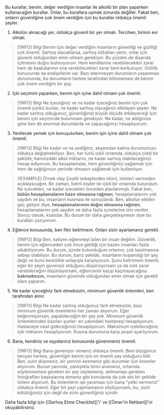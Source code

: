 Bu kurallar, benim, değer verdiğim insanlar ile alkollü bir plan yaparken kullanacağım kurallar. Onlar, bu kurallara uymak zorunda değiller. Fakat ben, onların güvenliğine çok önem verdiğim için bu kurallar oldukça önemli şeyler.  

1. Alkolün alınacağı yer, oldukça güvenli bir yer olmalı. Tercihen, birinin evi olmalı.  

> [!INFO] Bilgi
> Benim için değer verdiğim insanların güvenliği ve gizliliği çok önemli. Sarhoş olacaklarsa, sarhoş oldukları yerin, onlar için güvenli olduğundan emin olmam gerekiyor. Bu yüzden de dışarıda içilmesini doğru bulmuyorum. Hem kendilerine verebilecekleri zarar hem de başkalarının ona verebilecekleri zarar beni korkutuyor. Gizlilik konusunda da endişelerim var. Bazı istenmeyen durumların yaşanması durumunda, bu durumların herkes tarafından bilinmemesi de benim çok önem verdiğim bir şey.  

2.  İçki seçimini yaparken, benim işin içine dahil olmam çok önemli.  

> [!INFO] Bilgi 
> Ne içeceğiniz ve ne kadar içeceğiniz benim için çok önemli çünkü bunlar, ne kadar sarhoş olacağınızı etkileyen şeyler. Ne kadar sarhoş olduğunuz, güvenliğinizi büyük ölçüde etkileyeceği için benim içki seçiminde bulunmam gerekiyor. Ne kadar, ne aldığınıza göre ben de anormal durumlarda ne yapacağımızı hesaplıyorum.  

3. Yenilecek yemek için konuşulurken, benim işin içine dahil olmam çok önemli.  

> [!INFO] Bilgi
> Ne kadar ve ne yediğiniz, akşamdan kalma durumunuzu oldukça değiştirebiliyor. Ben, her türlü içkili ortamda, oldukça ciddi bir şekilde; kanınızdaki alkol miktarını, ne kadar sarhoş olabileceğinizi hesap ediyorum. Bu hesaplamalar, hem güvenliğinizi sağlamak için hem de sağlığınızın yerinde olmasını sağlamak için kullanılıyor.   

> [!EXAMPLE] Örnek olay
> Çeşitli sebeplerden ötürü, isimleri vermeden açıklayacağım. Bir zaman, belirli kişiler ile içkili bir ortamda bulundum. Ne içecekleri, ne kadar içecekleri önceden planlanmıştı. Fakat ben, **bütün hesaplamalarım hazır olmasına rağmen**, hesaplamalarımı yok saydım ve bu, insanların kusması ile sonuçlandı. Ben, alkolün etkileri geç geliyor diye, **hesaplamalarımın doğru olmasına rağmen**, hesaplamalarımı yok saydım ve daha fazla içmelerine izin verdim. Sonuç olarak, kustular. Bu durum bir daha gerçekleşmesin diye bu kuralları yazıyorum.  

4.  Eğlence konusunda, ben fikir belirtmem. Onları sizin ayarlamanız gerekli.  

> [!INFO] Bilgi
> Ben, katiyen eğlenmeyi bilen bir insan değilim. Güvenlik, benim için eğlenceden çok önce geldiği için bazen insanları fazla sıkabiliyorum. Bu durum, içinde bulunduğum ortamın, çok kasılmasına sebep olabiliyor. Bu durum, bariz şekilde, insanların hoşlandığı bir şey değil ve bunu kesinlikle anlayışla karşılıyorum. Şunu belirtmem önemli, eğer bir şeyin güvensiz olduğunu düşünüyorsam ya da size zarar verebileceğini düşünüyorsam, eğlencenin kaçıp kaçmayacağına **bakmaksızın,** insanların güvende olduğundan emin olmak için gerekli olanı yaparım.  

5. Ne kadar içeceğiniz fark etmeksizin, minimum güvenlik önlemleri, ben tarafından alınır.  

> [!INFO] Bilgi
> Ne kadar sarhoş olduğunuz fark etmeksizin, bazı minimum güvenlik önemlerini her zaman alıyorum. Eğer beğenmiyorsan, yapabileceğim bir şey yok. Minimum güvenlik önlemlerinden bazıları şunlar: en yakındaki hastaneyi hesaplıyorum. Hastaneye nasıl gideceğimizi hesaplıyorum. Maksimum içebileceğiniz içki miktarını hesaplıyorum. Kusma durumuna karşı poşet ayarlıyorum.  

6.  Bana, kendiniz ve eşyalarınız konusunda güvenmeniz önemli.  

> [!INFO] Bilgi
> Bana güveniyor olmanız oldukça önemli. Beni düzgünce tanıyan herkes, güvenliğin benim için en önemli şey olduğunu bilir. Ben, sizin düşmeniz, bir yerinizi kesmeniz gibi durumlar için önemler alıyorum. Bunun yanında, yanlışlıkla birini aramanız, ortamda söylenmemesi gereken bir şey söylemeniz, atılmaması gereken fotoğrafları başkalarına atmanız gibi konularda da çok sıkı bir şekilde önlem alıyorum. Bu önlemlerin işe yaraması için bana “yetki vermeniz” oldukça önemli. Eğer bir şeyi yapmamanızı söylüyorsam, bu, sizin kötülüğünüz için değil de sizin güvenliğiniz içindir.  

Daha fazla bilgi için [[Sarhoş Etme Checklist]]'i' ve [[Ömer'in Rehberi]]'ni okuyabilirsiniz.  